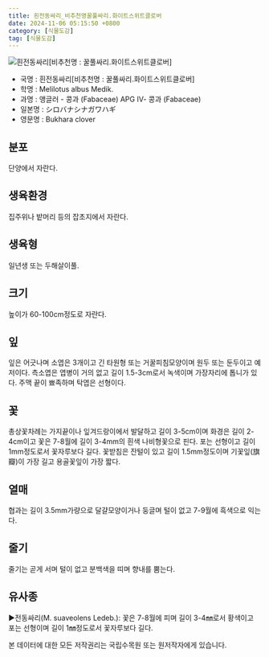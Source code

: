 ```yaml
---
title: 흰전동싸리_비추천명꿀풀싸리.화이트스위트클로버
date: 2024-11-06 05:15:50 +0800
category: [식물도감]
tag: [식물도감]
---
```




![흰전동싸리[비추천명 : 꿀풀싸리.화이트스위트클로버]](/fileUpload/plants/basic/Leguminosae/Melilotus/1956/1_th2.JPG)
- 국명 : 흰전동싸리[비추천명 : 꿀풀싸리.화이트스위트클로버]
- 학명 : Melilotus albus Medik.
- 과명 : 앵글러 - 콩과 (Fabaceae) APG Ⅳ- 콩과 (Fabaceae)
- 일본명 : シロバナシナガワハギ
- 영문명 : Bukhara clover


## 분포
단양에서 자란다.
## 생육환경
집주위나 밭머리 등의 잡초지에서 자란다.
## 생육형
일년생 또는 두해살이풀.
## 크기
높이가 60-100cm정도로 자란다.
## 잎
잎은 어긋나며 소엽은 3개이고 긴 타원형 또는 거꿀피침모양이며 원두 또는 둔두이고 예저이다. 측소엽은 엽병이 거의 없고 길이 1.5-3cm로서 녹색이며 가장자리에 톱니가 있다. 주맥 끝이 뾰족하며 탁엽은 선형이다.
## 꽃
총상꽃차례는 가지끝이나 잎겨드랑이에서 발달하고 길이 3-5cm이며 화경은 길이 2-4cm이고 꽃은 7-8월에 길이 3-4mm의 흰색 나비형꽃으로 핀다. 포는 선형이고 길이 1mm정도로서 꽃자루보다 길다. 꽃받침은 잔털이 있고 길이 1.5mm정도이며 기꽃잎(旗瓣)이 가장 길고 용골꽃잎이 가장 짧다.
## 열매
협과는 길이 3.5mm가량으로 달걀모양이거나 둥글며 털이 없고 7-9월에 흑색으로 익는다.
## 줄기
줄기는 곧게 서며 털이 없고 분백색을 띠며 향내를 뿜는다.
## 유사종
▶전동싸리(M. suaveolens Ledeb.): 꽃은 7-8월에 피며 길이 3-4㎜로서 황색이고 포는 선형이며 길이 1㎜정도로서 꽃자루보다 길다.






본 데이터에 대한 모든 저작권리는 국립수목원 또는 원저작자에게 있습니다.
